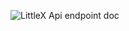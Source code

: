 ![LittleX Api endpoint doc](https://docs.google.com/document/d/1uRJ3n7ZxJb68laZDfYw7V1JvpaadXMEyKqCjfXsPhBA/edit?usp=sharing)


